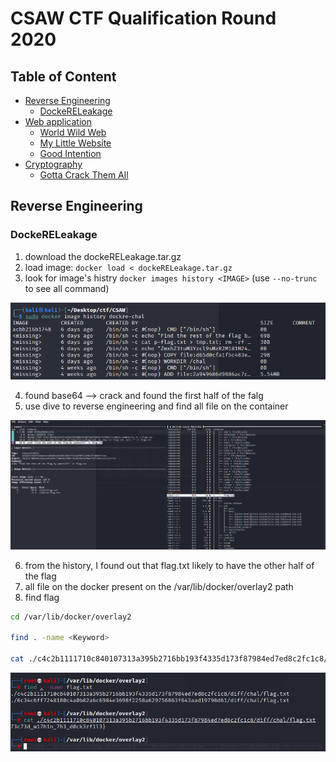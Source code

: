 # CSAW CTF Qualification Round 2020
## Table of Content
- [Reverse Engineering](./)
    - [DockeRELeakage](./)
- [Web application](./)
    - [World Wild Web](./)
    - [My Little Website](./)
    - [Good Intention](./)
- [Cryptography](./)
    - [Gotta Crack Them All](./)

## Reverse Engineering
### DockeRELeakage

1. download the dockeRELeakage.tar.gz
2. load image: `docker load < dockeRELeakage.tar.gz`
3. look for image's histry `docker images history <IMAGE>` (use `--no-trunc` to see all command)

![history](./images/history.png)

4. found base64 --> crack and found the first half of the falg
5. use dive to reverse engineering and find all file on the container

![dive](./images/dive.png)

6. from the history, I found out that flag.txt likely to have the other half of the flag 
7. all file on the docker present on the /var/lib/docker/overlay2 path
8. find flag
```bash
cd /var/lib/docker/overlay2

find . -name <Keyword>

cat ./c4c2b1111710c840107313a395b2716bb193f4335d173f87984ed7ed8c2fc1c8/diff/chal/flag.txt
```
![flag](./images/find_docker_file.png)

